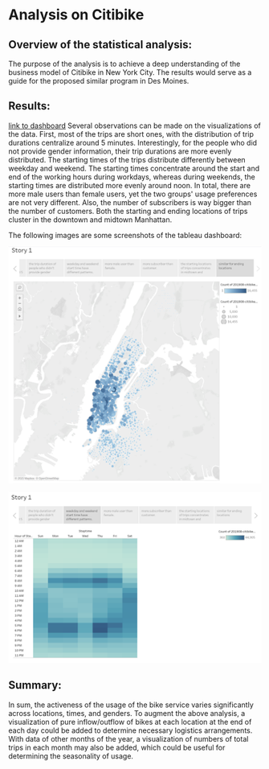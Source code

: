 # Analysis on Citibike

## Overview of the statistical analysis:
The purpose of the analysis is to achieve a deep understanding of the business model of Citibike in New York City. The results would serve as a guide for the proposed similar program in Des Moines.

## Results:
[link to dashboard](https://public.tableau.com/profile/gab8303#!/vizhome/Book2_16174032058690/Story1)
Several observations can be made on the visualizations of the data. First, most of the trips are short ones, with the distribution of trip durations centralize around 5 minutes. Interestingly, for the people who did not provide gender information, their trip durations are more evenly distributed. The starting times of the trips distribute differently between weekday and weekend. The starting times concentrate around the start and end of the working hours during workdays, whereas during weekends, the starting times are distributed more evenly around noon. In total, there are more male users than female users, yet the two groups' usage preferences are not very different. Also, the number of subscribers is way bigger than the number of customers. Both the starting and ending locations of trips cluster in the downtown and midtown Manhattan.

The following images are some screenshots of the tableau dashboard:

![image1](https://github.com/gabac1/bikesharing/blob/main/resources/Capture1.PNG)

![image2](https://github.com/gabac1/bikesharing/blob/main/resources/Capture2.PNG)

## Summary:
In sum, the activeness of the usage of the bike service varies significantly across locations, times, and genders. To augment the above analysis, a visualization of pure inflow/outflow of bikes at each location at the end of each day could be added to determine necessary logistics arrangements. With data of other months of the year, a visualization of numbers of total trips in each month may also be added, which could be useful for determining the seasonality of usage.
